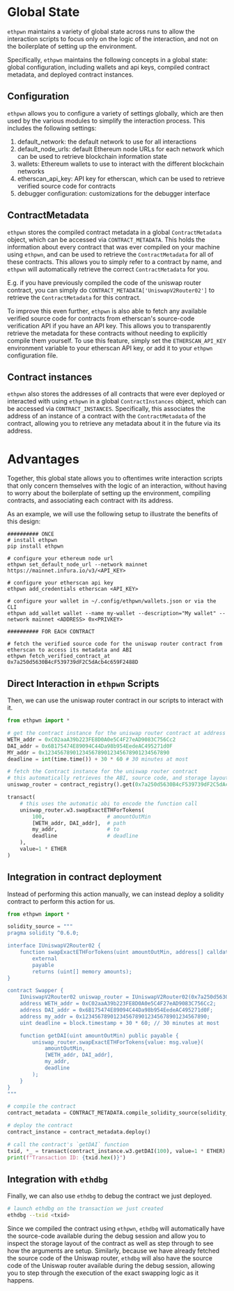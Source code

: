 # Global State

`ethpwn` maintains a variety of global state across runs to allow the interaction scripts to focus only on the logic of the interaction, and not on the boilerplate of setting up the environment.

Specifically, `ethpwn` maintains the following concepts in a global state: global configuration, including wallets and api keys, compiled contract metadata, and deployed contract instances.

## Configuration
`ethpwn` allows you to configure a variety of settings globally, which are then used by the various modules to simplify the interaction process.
This includes the following settings:
1. default_network: the default network to use for all interactions
2. default_node_urls: default Ethereum node URLs for each network which can be used to retrieve blockchain information state
3. wallets: Ethereum wallets to use to interact with the different blockchain networks
4. etherscan_api_key: API key for etherscan, which can be used to retrieve verified source code for contracts
5. debugger configuration: customizations for the debugger interface

## ContractMetadata
`ethpwn` stores the compiled contract metadata in a global `ContractMetadata` object, which can be accessed via `CONTRACT_METADATA`.
This holds the information about every contract that was ever compiled on your machine using `ethpwn`, and can be used to retrieve the `ContractMetadata` for all of these contracts.
This allows you to simply refer to a contract by name, and `ethpwn` will automatically retrieve the correct `ContractMetadata` for you.

E.g. if you have previously compiled the code of the uniswap router contract, you can simply do `CONTRACT_METADATA['UniswapV2Router02']` to retrieve the `ContractMetadata` for this contract.

To improve this even further, `ethpwn` is also able to fetch any available verified source code for contracts from etherscan's source-code verification API if you have an API key. This allows you to transparently retrieve the metadata for these contracts without needing to explicitly compile them yourself.
To use this feature, simply set the `ETHERSCAN_API_KEY` environment variable to your etherscan API key, or add it to your `ethpwn` configuration file.

## Contract instances
`ethpwn` also stores the addresses of all contracts that were ever deployed or interacted with using `ethpwn` in a global `ContractInstances` object, which can be accessed via `CONTRACT_INSTANCES`. Specifically, this associates the address of an instance of a contract with the `ContractMetadata` of the contract, allowing you to retrieve any metadata about it in the future via its address.

# Advantages

Together, this global state allows you to oftentimes write interaction scripts that only concern themselves with the logic of an interaction, without having to worry about the boilerplate of setting up the environment, compiling contracts, and associating each contract with its address.

As an example, we will use the following setup to illustrate the benefits of this design:
```
########## ONCE
# install ethpwn
pip install ethpwn

# configure your ethereum node url
ethpwn set_default_node_url --network mainnet https://mainnet.infura.io/v3/<API_KEY>

# configure your etherscan api key
ethpwn add_credentials etherscan <API_KEY>

# configure your wallet in ~/.config/ethpwn/wallets.json or via the CLI
ethpwn add_wallet wallet --name my-wallet --description="My wallet" --network mainnet <ADDRESS> 0x<PRIVKEY>

########## FOR EACH CONTRACT

# fetch the verified source code for the uniswap router contract from etherscan to access its metadata and ABI
ethpwn fetch_verified_contract_at 0x7a250d5630B4cF539739dF2C5dAcb4c659F2488D
```

## Direct Interaction in `ethpwn` Scripts

Then, we can use the uniswap router contract in our scripts to interact with it.
```python
from ethpwn import *

# get the contract instance for the uniswap router contract at address 0x7a250d5630B4cF539739dF2C5dAcb4c659F2488D
WETH_addr = 0xC02aaA39b223FE8D0A0e5C4F27eAD9083C756Cc2
DAI_addr = 0x6B175474E89094C44Da98b954EedeAC495271d0F
MY_addr = 0x1234567890123456789012345678901234567890
deadline = int(time.time()) + 30 * 60 # 30 minutes at most

# fetch the Contract instance for the uniswap router contract
# this automatically retrieves the ABI, source code, and storage layout for the contract
uniswap_router = contract_registry().get(0x7a250d5630B4cF539739dF2C5dAcb4c659F2488D)

transact(
    # this uses the automatic abi to encode the function call
    uniswap_router.w3.swapExactETHForTokens(
        100,                    # amountOutMin
        [WETH_addr, DAI_addr],  # path
        my_addr,                # to
        deadline                # deadline
    ),
    value=1 * ETHER
)
```

## Integration in contract deployment

Instead of performing this action manually, we can instead deploy a solidity contract to perform this action for us.
```python
from ethpwn import *

solidity_source = """
pragma solidity ^0.6.0;

interface IUniswapV2Router02 {
    function swapExactETHForTokens(uint amountOutMin, address[] calldata path, address to, uint deadline)
        external
        payable
        returns (uint[] memory amounts);
}

contract Swapper {
    IUniswapV2Router02 uniswap_router = IUniswapV2Router02(0x7a250d5630B4cF539739dF2C5dAcb4c659F2488D);
    address WETH_addr = 0xC02aaA39b223FE8D0A0e5C4F27eAD9083C756Cc2;
    address DAI_addr = 0x6B175474E89094C44Da98b954EedeAC495271d0F;
    address my_addr = 0x1234567890123456789012345678901234567890;
    uint deadline = block.timestamp + 30 * 60; // 30 minutes at most

    function getDAI(uint amountOutMin) public payable {
        uniswap_router.swapExactETHForTokens{value: msg.value}(
            amountOutMin,
            [WETH_addr, DAI_addr],
            my_addr,
            deadline
        );
    }
}
"""

# compile the contract
contract_metadata = CONTRACT_METADATA.compile_solidity_source(solidity_source, 'Swapper.sol')

# deploy the contract
contract_instance = contract_metadata.deploy()

# call the contract's `getDAI` function
txid, *_ = transact(contract_instance.w3.getDAI(100), value=1 * ETHER)
print(f"Transaction ID: {txid.hex()}")
```

## Integration with `ethdbg`

Finally, we can also use `ethdbg` to debug the contract we just deployed.
```bash
# launch ethdbg on the transaction we just created
ethdbg --txid <txid>
```

Since we compiled the contract using `ethpwn`, `ethdbg` will automatically have the source-code available during the debug session and allow
you to inspect the storage layout of the contract as well as step through to see how the arguments are setup.
Similarly, because we have already fetched the source code of the Uniswap router, `ethdbg` will also have the source code of the Uniswap router available during the debug session, allowing you to step through the execution of the exact swapping logic as it happens.